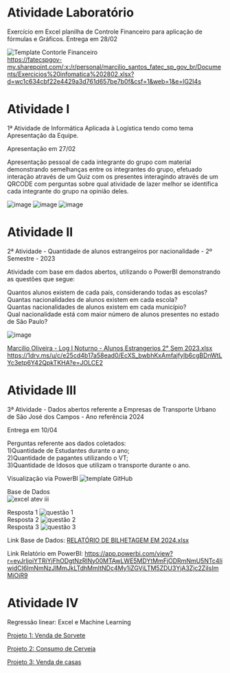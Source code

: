 # Atividade Laboratório
Exercício em Excel planilha de Controle Financeiro para aplicação de fórmulas e Gráficos.
Entrega em 28/02

![Template Contorle Financeiro](https://github.com/user-attachments/assets/eecad39f-fab7-4831-9754-ceab37dae292)  
https://fatecspgov-my.sharepoint.com/:x:/r/personal/marcilio_santos_fatec_sp_gov_br/Documents/Exercicios%20infomatica%202802.xlsx?d=wc1c634cbf22e4429a3d761d657be7b0f&csf=1&web=1&e=lG2I4s


# Atividade I
1ª Atividade de Informática Aplicada à Logística tendo como tema Apresentação da Equipe.

Apresentação em 27/02

Apresentação pessoal de cada integrante do grupo com material demonstrando semelhanças entre os integrantes do grupo, efetuado interação através de um Quiz com os presentes interagindo através de um QRCODE com perguntas sobre qual atividade de lazer melhor se identifica cada integrante do grupo na opinião deles.

![image](https://github.com/user-attachments/assets/64dd84b0-6760-4590-9743-fafa07f0ac6c)
![image](https://github.com/user-attachments/assets/f0ebab3b-6320-4f8a-800e-59b15cf44aae)
![image](https://github.com/user-attachments/assets/052b8e7e-26e2-4ab8-a025-f67668f84abb)



# Atividade II
2ª Atividade - Quantidade de alunos estrangeiros por nacionalidade - 2º Semestre - 2023

Atividade com base em dados abertos, utilizando o PowerBI demonstrando as questões que segue:

Quantos alunos existem de cada país, considerando todas as escolas?  
Quantas nacionalidades de alunos existem em cada escola?  
Quantas nacionalidades de alunos existem em cada município?  
Qual nacionalidade está com maior número de alunos presentes no estado de São Paulo?

![image](https://github.com/user-attachments/assets/3551ee66-8710-4701-845d-cb73a76a9bbd)

[Marcilio Oliveira - Log I Noturno - Alunos Estrangerios 2° Sem 2023.xlsx](https://github.com/user-attachments/files/19459672/Marcilio.Oliveira.-.Log.I.Noturno.-.Alunos.Estrangerios.2.Sem.2023.xlsx)
https://1drv.ms/u/c/e25cd4b17a58ead0/EcXS_bwbhKxAmfajfylb6cgBDnWtLYc3etp6Y42QpkTKHA?e=JOLCE2

# Atividade III
3ª Atividade - Dados abertos referente a Empresas de Transporte Urbano de São José dos Campos - Ano referência 2024   

Entrega em 10/04   

Perguntas referente aos dados coletados:   
1)Quantidade de Estudantes durante o ano;   
2)Quantidade de pagantes utilizando o VT;   
3)Quantidade de Idosos que utilizam o transporte durante o ano.   

Visualização via PowerBI
![template GitHub](https://github.com/user-attachments/assets/522528a7-6ad9-4fb7-a968-1eaa941ff681)   

Base de Dados   
![excel atev iii](https://github.com/user-attachments/assets/3f5b2e25-2868-47ca-989f-30720da1c8b5)   

Resposta 1
![questão 1](https://github.com/user-attachments/assets/26f0a24c-1ac6-4600-98dc-6b439d8df6f1)   
Resposta 2
![questão 2](https://github.com/user-attachments/assets/c7c0bb12-9dd5-45f7-b355-0b7075ff3820)   
Resposta 3
![questão 3](https://github.com/user-attachments/assets/9f03340d-b147-4478-ba2d-57fca32547a2)

Link
Base de Dados:
[RELATÓRIO DE BILHETAGEM EM 2024.xlsx](https://github.com/user-attachments/files/19713173/RELATORIO.DE.BILHETAGEM.EM.2024.xlsx)   

Link
Relatório em PowerBI:
https://app.powerbi.com/view?r=eyJrIjoiYTRiYjFhODgtNzRlNy00MTAwLWE5MDYtMmFjODRmNmU5NTc4IiwidCI6ImNmNzJlMmJkLTdhMmItNDc4My1iZGViLTM5ZDU3YjA3Zjc2ZiIsImMiOjR9

# Atividade IV
Regressão linear: Excel e Machine Learning

[Projeto 1: Venda de Sorvete](https://github.com/Mos2812/Mos2812/blob/main/PROJETO1.md)

[Projeto 2: Consumo de Cerveja](https://github.com/Mos2812/Mos2812/blob/main/PROJETO2.md)

[Projeto 3: Venda de casas](./projeto3.md)


